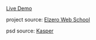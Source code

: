 
[Live Demo](https://hassanalnaggar99.github.io/HTML-And-CSS-Template-Two)

project source:
  [Elzero Web School](https://www.youtube.com/playlist?list=PLDoPjvoNmBAy1l-2A21ng3gxEyocruT0t)

psd source:
  [Kasper](https://www.graphberry.com/item/kasper-one-page-psd-template)
